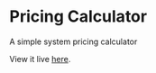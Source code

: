 # Pricing Calculator
A simple system pricing calculator

View it live [here](https://thegreyhatt.github.io/simple_system_pricing/).
